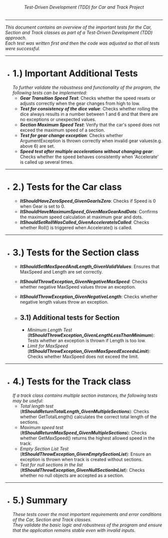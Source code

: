 ###### <p align="center"> Test-Driven Development (TDD) for Car and Track Project </p>
---
*This document contains an overview of the important tests for the Car, Section and Track classes as part of a Test-Driven Development (TDD) approach.*  
*Each test was written first and then the code was adjusted so that all tests were successful.*  

---
- # 1.) Important Additional Tests
  *To further validate the robustness and functionality of the program, the following tests can be implemented:*
  - ***Gear Transition Speed ​​Test***: Checks whether the speed resets or adjusts correctly when the gear changes from high to low.
  - ***Test for consistency of the dice value***: Checks whether rolling the dice always results in a number between 1 and 6 and that there are no exceptions or unexpected values.
  - ***Section Maximum Speed ​​Test***: Verify that the car's speed does not exceed the maximum speed of a section.
  - ***Test for gear change exception***: Checks whether ArgumentException is thrown correctly when invalid gear values ​​(e.g. above 6) are set.
  - ***Speed ​​test after multiple accelerations without changing gear***: Checks whether the speed behaves consistently when 'Accelerate' is called up several times.

---
- # 2.) Tests for the Car class
  - ***ItShouldHaveZeroSpeed_GivenGearIsZero***: Checks if Speed ​​is 0 when Gear is set to 0.
  - ***ItShouldHaveMaximumSpeed_GivenMaxGearAndDots***: Confirms the maximum speed calculation at maximum gear and dots.
  - ***ItShouldSetRollWasCalled_GivenAccelerateIsCalled***: Checks whether Roll() is triggered when Accelerate() is called.

---
- # 3.) Tests for the Section class
  - ***ItShouldSetMaxSpeedAndLength_GivenValidValues***: Ensures that MaxSpeed ​​and Length are set correctly.  
  - ***ItShouldThrowException_GivenNegativeMaxSpeed***: Checks whether negative MaxSpeed ​​values ​​throw an exception.
  - ***ItShouldThrowException_GivenNegativeLength***: Checks whether negative length values ​​throw an exception.

  - ## 3.1) Additional tests for Section
      - *Minimum Length Test* (***ItShouldThrowException_GivenLengthLessThanMinimum***): Tests whether an exception is thrown if Length is too low.
      - *Limit for MaxSpeed* ​​(***ItShouldThrowException_GivenMaxSpeedExceedsLimit***): Checks whether MaxSpeed ​​does not exceed the limit.

---
- # 4.) Tests for the Track class
  *If a track class contains multiple section instances, the following tests may be useful:*
  - *Total length test* (***ItShouldReturnTotalLength_GivenMultipleSections***): Checks whether GetTotalLength() calculates the correct total length of the sections.
  - *Maximum speed test* (***ItShouldReturnMaxSpeed_GivenMultipleSections***): Checks whether GetMaxSpeed() returns the highest allowed speed in the track.
  - *Empty Section List Test* (***ItShouldThrowException_GivenEmptySectionList***): Ensure an exception is thrown when track is created without sections.
  - *Test for null sections in the list* (***ItShouldThrowException_GivenNullSectionInList***): Checks whether no null objects are accepted as a section.

---
- # 5.) Summary
  *These tests cover the most important requirements and error conditions of the Car, Section and Track classes.*  
  *They validate the basic logic and robustness of the program and ensure that the application remains stable even with invalid inputs.*
